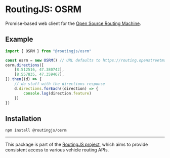 # RoutingJS: OSRM

Promise-based web client for the [Open Source Routing Machine](https://project-osrm.org).

## Example

```js
import { OSRM } from "@routingjs/osrm"

const osrm = new OSRM() // URL defaults to https://routing.openstreetmap.de/routed-bike
osrm.directions([
    [8.512516, 47.380742],
    [8.557835, 47.359467],
]).then((d) => {
    // do stuff with the directions response
    d.directions.forEach((direction) => {
        console.log(direction.feature)
    })
})
```

## Installation

```
npm install @routingjs/osrm
```

---

This package is part of the [RoutingJS project](https://github.com/gis-ops/routingjs), which aims to provide consistent access to various vehicle routing APIs.
